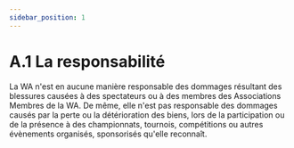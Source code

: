 ```yaml
---
sidebar_position: 1
---
```


# A.1 La responsabilité

La WA n'est en aucune manière responsable des dommages résultant des blessures causées à des spectateurs ou à des membres des Associations Membres de la WA. De même, elle n'est pas responsable des dommages causés par la perte ou la détérioration des biens, lors de la participation ou de la présence à des championnats, tournois, compétitions ou autres évènements organisés, sponsorisés qu'elle reconnaît.
